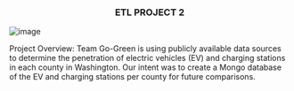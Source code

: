 <h3 align="center"> ETL PROJECT 2 </h3>

![image](https://user-images.githubusercontent.com/112281976/206267609-ffb58865-5ebc-409f-9978-a2e0409ec84e.png)


Project Overview:
Team Go-Green is using publicly available data sources to determine the penetration of electric vehicles (EV) and charging stations in each county in Washington.  Our intent was to create a Mongo database of the EV and charging stations per county for future comparisons.


